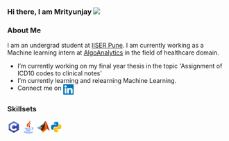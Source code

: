 ### Hi there, I am Mrityunjay <img src="https://media.giphy.com/media/hvRJCLFzcasrR4ia7z/giphy.gif" width="25px">

<!--
**samantamrityunjay/samantamrityunjay** is a ✨ _special_ ✨ repository because its `README.md` (this file) appears on your GitHub profile.

Here are some ideas to get you started:

- 🔭 I’m currently working on ...
- 🌱 I’m currently learning ...
- 👯 I’m looking to collaborate on ...
- 🤔 I’m looking for help with ...
- 💬 Ask me about ...
- 📫 How to reach me: ...
- 😄 Pronouns: ...
- ⚡ Fun fact: ...
-->
### About Me
I am an undergrad student at [IISER Pune](https://www.iiserpune.ac.in). I am currently working as a Machine learning intern at [AlgoAnalytics](https://www.algoanalytics.com) in the field of healthcare domain.
<br>
- I’m currently working on my final year thesis in the topic 'Assignment of ICD10 codes to clinical notes'
- I’m currently learning and relearning Machine Learning.
- Connect me on <a href="https://www.linkedin.com/in/mrityunjay-samanta"><img src="Assets\linkedin.svg" width="24px" align="top"></a>


### Skillsets
<img src="Assets\c-programming.png" width="30px"> <img src="Assets\java.png" width="30px"> <img src="Assets\matlab-logo.png" width="30px"><img src="Assets\python.png" width="30px">



